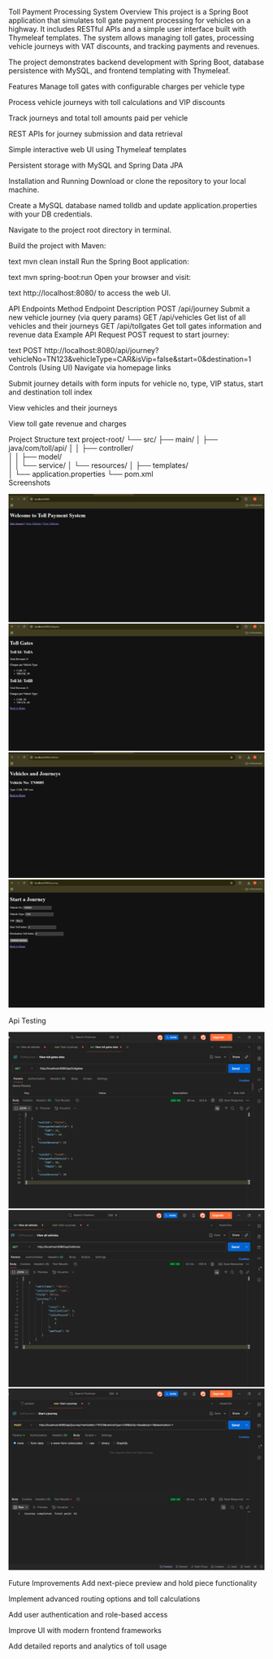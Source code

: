Toll Payment Processing System
Overview
This project is a Spring Boot application that simulates toll gate payment processing for vehicles on a highway. It includes RESTful APIs and a simple user interface built with Thymeleaf templates. The system allows managing toll gates, processing vehicle journeys with VAT discounts, and tracking payments and revenues.

The project demonstrates backend development with Spring Boot, database persistence with MySQL, and frontend templating with Thymeleaf.

Features
Manage toll gates with configurable charges per vehicle type

Process vehicle journeys with toll calculations and VIP discounts

Track journeys and total toll amounts paid per vehicle

REST APIs for journey submission and data retrieval

Simple interactive web UI using Thymeleaf templates

Persistent storage with MySQL and Spring Data JPA

Installation and Running
Download or clone the repository to your local machine.

Create a MySQL database named tolldb and update application.properties with your DB credentials.

Navigate to the project root directory in terminal.

Build the project with Maven:

text
mvn clean install
Run the Spring Boot application:

text
mvn spring-boot:run
Open your browser and visit:

text
http://localhost:8080/
to access the web UI.

API Endpoints
Method	Endpoint	Description
POST	/api/journey	Submit a new vehicle journey (via query params)
GET	/api/vehicles	Get list of all vehicles and their journeys
GET	/api/tollgates	Get toll gates information and revenue data
Example API Request
POST request to start journey:

text
POST http://localhost:8080/api/journey?vehicleNo=TN123&vehicleType=CAR&isVip=false&start=0&destination=1
Controls (Using UI)
Navigate via homepage links

Submit journey details with form inputs for vehicle no, type, VIP status, start and destination toll index

View vehicles and their journeys

View toll gate revenue and charges

Project Structure
text
project-root/
└── src/
    ├── main/
    │   ├── java/com/toll/api/
    │   │    ├── controller/    
    │   │    ├── model/        
    │   │    └── service/
    │   └── resources/
    │        ├── templates/    
    │        └── application.properties
    └── pom.xml                
Screenshots



![Home page with navigation links](images/toll1.png)  
![Form to submit a vehicle journey](images/toll2.png)  
![Displays vehicles and their journeys](images/toll3.png)  
![Shows toll gate charges and revenue](images/toll4.png)  

Api Testing 

![Api testing 1](images/tollapi1.png) 
![Api test 2](images/tollapi2.png) 
![Api test 3](images/tollapi3.png) 

Future Improvements
Add next-piece preview and hold piece functionality

Implement advanced routing options and toll calculations

Add user authentication and role-based access

Improve UI with modern frontend frameworks

Add detailed reports and analytics of toll usage

